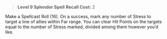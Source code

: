 > **Level 9 Splendor Spell**
> **Recall Cost:** 2

Make a Spellcast Roll (16). On a success, mark any number of Stress to target a line of allies within Far range. You can clear Hit Points on the targets equal to the number of Stress marked, divided among them however you’d like.
